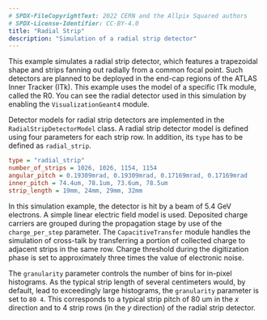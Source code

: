```yaml
---
# SPDX-FileCopyrightText: 2022 CERN and the Allpix Squared authors
# SPDX-License-Identifier: CC-BY-4.0
title: "Radial Strip"
description: "Simulation of a radial strip detector"
---
```


This example simulates a radial strip detector, which features a trapezoidal shape and strips fanning out radially from a common focal point.
Such detectors are planned to be deployed in the end-cap regions of the ATLAS Inner Tracker (ITk).
This example uses the model of a specific ITk module, called the R0.
You can see the radial detector used in this simulation by enabling the `VisualizationGeant4` module.

Detector models for radial strip detectors are implemented in the `RadialStripDetectorModel` class. A radial strip detector model is defined using four parameters for each  strip row. In addition, its `type` has to be defined as `radial_strip`.

```ini
type = "radial_strip"
number_of_strips = 1026, 1026, 1154, 1154
angular_pitch = 0.19309mrad, 0.19309mrad, 0.17169mrad, 0.17169mrad
inner_pitch = 74.4um, 78.1um, 73.6um, 78.5um
strip_length = 19mm, 24mm, 29mm, 32mm
```

In this simulation example, the detector is hit by a beam of 5.4 GeV electrons.
A simple linear electric field model is used. Deposited charge carriers are grouped during the propagation stage by use of the `charge_per_step` parameter.
The `CapacitiveTransfer` module handles the simulation of cross-talk by transferring a portion of collected charge to adjacent strips in the same row.
Charge threshold during the digitization phase is set to approximately three times the value of electronic noise.

The `granularity` parameter controls the number of bins for in-pixel histograms.
As the typical strip length of several centimeters would, by default, lead to exceedingly large histograms, the `granularity` parameter is set to `80 4`.
This corresponds to a typical strip pitch of 80 um in the *x* direction and to 4 strip rows (in the *y* direction) of the radial strip detector.

